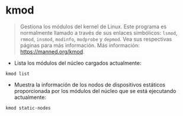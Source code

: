 # kmod

> Gestiona los módulos del kernel de Linux.
> Este programa es normalmente llamado a través de sus enlaces simbólicos: `lsmod`, `rmmod`, `insmod`, `modinfo`, `modprobe` y `depmod`.
> Vea sus respectivas páginas para más información.
> Más información: <https://manned.org/kmod>.

- Lista los módulos del núcleo cargados actualmente:

`kmod list`

- Muestra la información de los nodos de dispositivos estáticos proporcionada por los módulos del núcleo que se está ejecutando actualmente:

`kmod static-nodes`
